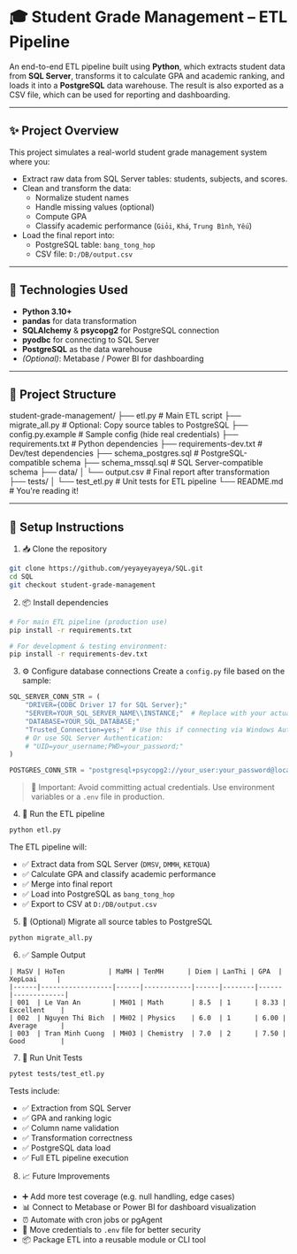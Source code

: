 # 🎓 Student Grade Management – ETL Pipeline

An end-to-end ETL pipeline built using **Python**, which extracts student data from **SQL Server**, transforms it to calculate GPA and academic ranking, and loads it into a **PostgreSQL** data warehouse. The result is also exported as a CSV file, which can be used for reporting and dashboarding.

---

## ✨ Project Overview

This project simulates a real-world student grade management system where you:

- Extract raw data from SQL Server tables: students, subjects, and scores.
- Clean and transform the data:
  - Normalize student names
  - Handle missing values (optional)
  - Compute GPA
  - Classify academic performance (`Giỏi`, `Khá`, `Trung Bình`, `Yếu`)
- Load the final report into:
  - PostgreSQL table: `bang_tong_hop`
  - CSV file: `D:/DB/output.csv`

---

## 🧱 Technologies Used

- **Python 3.10+**
- **pandas** for data transformation
- **SQLAlchemy** & **psycopg2** for PostgreSQL connection
- **pyodbc** for connecting to SQL Server
- **PostgreSQL** as the data warehouse
- *(Optional)*: Metabase / Power BI for dashboarding

---

## 📂 Project Structure

student-grade-management/
├── etl.py                  # Main ETL script
├── migrate_all.py          # Optional: Copy source tables to PostgreSQL
├── config.py.example       # Sample config (hide real credentials)
├── requirements.txt        # Python dependencies
├── requirements-dev.txt    # Dev/test dependencies
├── schema_postgres.sql     # PostgreSQL-compatible schema
├── schema_mssql.sql        # SQL Server-compatible schema
├── data/
│   └── output.csv          # Final report after transformation
├── tests/
│   └── test_etl.py         # Unit tests for ETL pipeline
└── README.md               # You're reading it!

---

## 🔧 Setup Instructions

1. 📥 Clone the repository
```bash
git clone https://github.com/yeyayeyayeya/SQL.git
cd SQL
git checkout student-grade-management
```

2. 📦 Install dependencies
```bash
# For main ETL pipeline (production use)
pip install -r requirements.txt

# For development & testing environment:
pip install -r requirements-dev.txt
```

3. ⚙️ Configure database connections
Create a `config.py` file based on the sample:
```python
SQL_SERVER_CONN_STR = (
    "DRIVER={ODBC Driver 17 for SQL Server};"
    "SERVER=YOUR_SQL_SERVER_NAME\\INSTANCE;"  # Replace with your actual SQL Server
    "DATABASE=YOUR_SQL_DATABASE;"
    "Trusted_Connection=yes;"  # Use this if connecting via Windows Authentication
    # Or use SQL Server Authentication:
    # "UID=your_username;PWD=your_password;"
)

POSTGRES_CONN_STR = "postgresql+psycopg2://your_user:your_password@localhost:5432/YOUR_POSTGRES_DB"
```
> 🔐 Important: Avoid committing actual credentials. Use environment variables or a `.env` file in production.

4. 🚀 Run the ETL pipeline
```bash
python etl.py
```

The ETL pipeline will:
- ✅ Extract data from SQL Server (`DMSV`, `DMMH`, `KETQUA`)
- ✅ Calculate GPA and classify academic performance
- ✅ Merge into final report
- ✅ Load into PostgreSQL as `bang_tong_hop`
- ✅ Export to CSV at `D:/DB/output.csv`

5. 🔄 (Optional) Migrate all source tables to PostgreSQL
```bash
python migrate_all.py
```

6. ✅ Sample Output
```
| MaSV | HoTen           | MaMH | TenMH      | Diem | LanThi | GPA  | XepLoai     |
|------|------------------|------|------------|------|--------|------|-------------|
| 001  | Le Van An        | MH01 | Math       | 8.5  | 1      | 8.33 | Excellent    |
| 002  | Nguyen Thi Bich  | MH02 | Physics    | 6.0  | 1      | 6.00 | Average      |
| 003  | Tran Minh Cuong  | MH03 | Chemistry  | 7.0  | 2      | 7.50 | Good         |
```

7. 🧪 Run Unit Tests
```bash
pytest tests/test_etl.py
```
Tests include:
- ✅ Extraction from SQL Server
- ✅ GPA and ranking logic
- ✅ Column name validation
- ✅ Transformation correctness
- ✅ PostgreSQL data load
- ✅ Full ETL pipeline execution

8. 📈 Future Improvements
- ➕ Add more test coverage (e.g. null handling, edge cases)
- 📊 Connect to Metabase or Power BI for dashboard visualization
- ⏰ Automate with cron jobs or pgAgent
- 🔐 Move credentials to `.env` file for better security
- 📦 Package ETL into a reusable module or CLI tool

